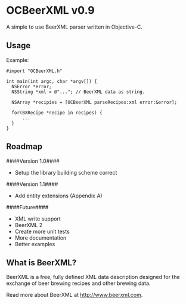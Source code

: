 OCBeerXML v0.9
=========

A simple to use BeerXML parser written in Objective-C.

Usage
--
Example:
```objc
#import "OCBeerXML.h"
 
int main(int argc, char *argv[]) {
  NSError *error;
  NSString *xml = @"..."; // BeerXML data as string.
   
  NSArray *recipies = [OCBeerXML parseRecipes:xml error:&error];
 
  for(BXRecipe *recipe in recipes) {
      ...
  }
}
```


Roadmap
--
####Version 1.0####
- Setup the library building scheme correct

####Version 1.1####
- Add entity extensions (Appendix A)

####Future####
- XML write support
- BeerXML 2
- Create more unit tests
- More documentation
- Better examples


What is BeerXML?
--
BeerXML is a free, fully defined XML data description designed for the exchange of beer brewing recipes and other brewing data.

Read more about BeerXML at http://www.beerxml.com.
